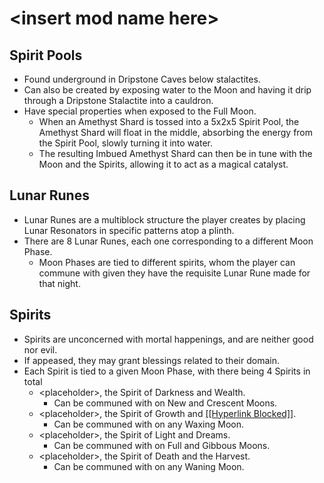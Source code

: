 # \<insert mod name here>

## Spirit Pools
- Found underground in Dripstone Caves below stalactites.
- Can also be created by exposing water to the Moon and having it drip through a Dripstone Stalactite into a cauldron.
- Have special properties when exposed to the Full Moon.
  - When an Amethyst Shard is tossed into a 5x2x5 Spirit Pool, the Amethyst Shard will float in the middle, absorbing the energy from the Spirit Pool, slowly turning it into water.
  - The resulting Imbued Amethyst Shard can then be in tune with the Moon and the Spirits, allowing it to act as a magical catalyst.

## Lunar Runes
- Lunar Runes are a multiblock structure the player creates by placing Lunar Resonators in specific patterns atop a plinth.
- There are 8 Lunar Runes, each one corresponding to a different Moon Phase.
  - Moon Phases are tied to different spirits, whom the player can commune with given they have the requisite Lunar Rune made for that night.

## Spirits
- Spirits are unconcerned with mortal happenings, and are neither good nor evil.
- If appeased, they may grant blessings related to their domain.
- Each Spirit is tied to a given Moon Phase, with there being 4 Spirits in total
  - \<placeholder>, the Spirit of Darkness and Wealth.
    - Can be communed with on New and Crescent Moons.
  - \<placeholder>, the Spirit of Growth and [\[\[Hyperlink Blocked\]\]](https://i.kym-cdn.com/photos/images/original/002/203/815/241.gif).
    - Can be communed with on any Waxing Moon.
  - \<placeholder>, the Spirit of Light and Dreams.
    - Can be communed with on Full and Gibbous Moons.
  - \<placeholder>, the Spirit of Death and the Harvest.
    - Can be communed with on any Waning Moon.
